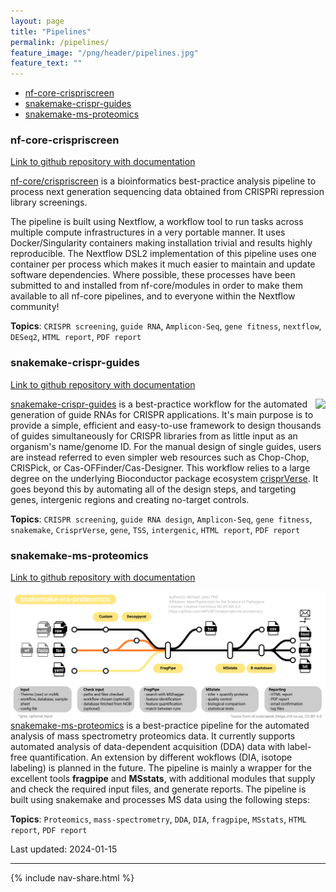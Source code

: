 ```yaml
---
layout: page
title: "Pipelines"
permalink: /pipelines/
feature_image: "/png/header/pipelines.jpg"
feature_text: ""
---
```



- [nf-core-crispriscreen](#nf-core-crispriscreen)
- [snakemake-crispr-guides](#snakemake-crispr-guides)
- [snakemake-ms-proteomics](#snakemake-ms-proteomics)


### nf-core-crispriscreen

[Link to github repository with documentation](https://github.com/MPUSP/nf-core-crispriscreen)

[nf-core/crispriscreen](https://github.com/MPUSP/nf-core-crispriscreen) is a bioinformatics best-practice analysis pipeline to process next generation sequencing data obtained from CRISPRi repression library screenings.

The pipeline is built using Nextflow, a workflow tool to run tasks across multiple compute infrastructures in a very portable manner. It uses Docker/Singularity containers making installation trivial and results highly reproducible. The Nextflow DSL2 implementation of this pipeline uses one container per process which makes it much easier to maintain and update software dependencies. Where possible, these processes have been submitted to and installed from nf-core/modules in order to make them available to all nf-core pipelines, and to everyone within the Nextflow community!

**Topics**: `CRISPR screening`, `guide RNA`, `Amplicon-Seq`, `gene fitness`, `nextflow`, `DESeq2`, `HTML report`, `PDF report`

### snakemake-crispr-guides

[Link to github repository with documentation](https://github.com/MPUSP/snakemake-crispr-guides)

<!-- include logo-->
<img src="https://github.com/MPUSP/snakemake-crispr-guides/raw/main/resources/images/logo.png" align="right" />

[snakemake-crispr-guides](https://github.com/MPUSP/snakemake-crispr-guides) is a best-practice workflow for the automated generation of guide RNAs for CRISPR applications. It's main purpose is to provide a simple, efficient and easy-to-use framework to design thousands of guides simultaneously for CRISPR libraries from as little input as an organism's name/genome ID. For the manual design of single guides, users are instead referred to even simpler web resources such as Chop-Chop, CRISPick, or Cas-OFFinder/Cas-Designer. This workflow relies to a large degree on the underlying Bioconductor package ecosystem [crisprVerse](http://bioconductor.org/packages/release/bioc/html/crisprVerse.html). It goes beyond this by automating all of the design steps, and targeting genes, intergenic regions and creating no-target controls.

**Topics**: `CRISPR screening`, `guide RNA design`, `Amplicon-Seq`, `gene fitness`, `snakemake`, `CrisprVerse`, `gene`, `TSS`, `intergenic`, `HTML report`, `PDF report`

### snakemake-ms-proteomics

[Link to github repository with documentation](https://github.com/MPUSP/snakemake-ms-proteomics)

<!-- include logo-->
<img src="https://github.com/MPUSP/snakemake-ms-proteomics/raw/main/docs/images/logo.png" align="right" />

[snakemake-ms-proteomics](https://github.com/MPUSP/snakemake-ms-proteomics) is a best-practice pipeline for the automated analysis of mass spectrometry proteomics data. It currently supports automated analysis of data-dependent acquisition (DDA) data with label-free quantification. An extension by different wokflows (DIA, isotope labeling) is planned in the future. The pipeline is mainly a wrapper for the excellent tools **fragpipe** and **MSstats**, with additional modules that supply and check the required input files, and generate reports. The pipeline is built using snakemake and processes MS data using the following steps:

**Topics**: `Proteomics`, `mass-spectrometry`, `DDA`, `DIA`, `fragpipe`, `MSstats`, `HTML report`, `PDF report`


Last updated: 2024-01-15

-----

{% include nav-share.html %}  
